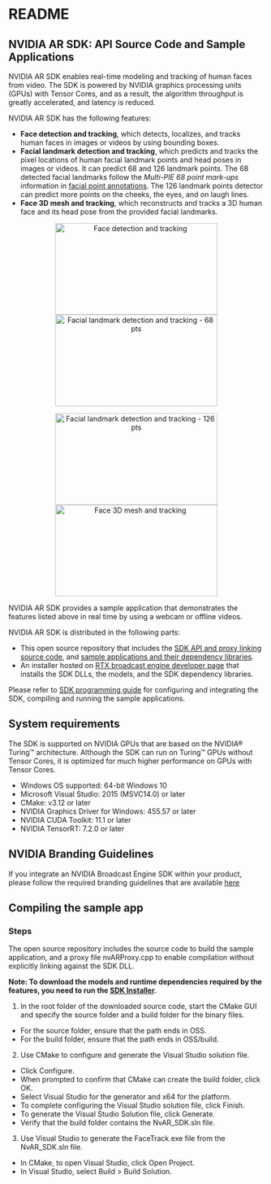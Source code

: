 # README
## NVIDIA AR SDK: API Source Code and Sample Applications

NVIDIA AR SDK enables real-time modeling and tracking of human faces from video. The SDK is powered by NVIDIA graphics processing units (GPUs) with Tensor Cores, and as a result, the algorithm throughput is greatly accelerated, and latency is reduced.

NVIDIA AR SDK has the following features:

- **Face detection and tracking**, which detects, localizes, and tracks human faces in images or videos by using bounding boxes.
- **Facial landmark detection and tracking**, which predicts and tracks the pixel locations of human facial landmark points and head poses in images or videos. It can predict 68 and 126 landmark points. The 68 detected facial landmarks follow the _Multi-PIE 68 point mark-ups_ information in [facial point annotations](https://ibug.doc.ic.ac.uk/resources/facial-point-annotations/). The 126 landmark points detector can predict more points on the cheeks, the eyes, and on laugh lines.
- **Face 3D mesh and tracking**, which reconstructs and tracks a 3D human face and its head pose from the provided facial landmarks.

<p align="center">
<img src="https://github.com/NVIDIA/BROADCAST-AR-SDK/blob/jdsouza-dev/resources/ar_001.png" alt="Face detection and tracking" width="320" height="180"/>
<img src="https://github.com/NVIDIA/BROADCAST-AR-SDK/blob/jdsouza-dev/resources/ar_002.png" alt="Facial landmark detection and tracking - 68 pts" width="320" height="180" />
</p><p align="center">
<img src="https://github.com/NVIDIA/BROADCAST-AR-SDK/blob/jdsouza-dev/resources/ar_003.png" alt="Facial landmark detection and tracking - 126 pts" width="320" height="180"/>
<img src="https://github.com/NVIDIA/BROADCAST-AR-SDK/blob/jdsouza-dev/resources/ar_004.png" alt="Face 3D mesh and tracking" width="320" height="180"/>
</p>

NVIDIA AR SDK provides a sample application that demonstrates the features listed above in real time by using a webcam or offline videos.

NVIDIA AR SDK is distributed in the following parts:

- This open source repository that includes the [SDK API and proxy linking source code](https://github.com/NVIDIA/BROADCAST-AR-SDK/tree/master/nvar), and [sample applications and their dependency libraries](https://github.com/NVIDIA/BROADCAST-AR-SDK/tree/master/samples).
- An installer hosted on [RTX broadcast engine developer page](https://developer.nvidia.com/rtx-broadcast-engine) that installs the SDK DLLs, the models, and the SDK dependency libraries.

Please refer to [SDK programming guide](https://github.com/NVIDIA/BROADCAST-AR-SDK/blob/master/NVIDIA%20AR%20SDK%20Programming%20Guide.pdf) for configuring and integrating the SDK, compiling and running the sample applications.

## System requirements
The SDK is supported on NVIDIA GPUs that are based on the NVIDIA® Turing™ architecture. Although the SDK can run on Turing™ GPUs without Tensor Cores, it is optimized for much higher performance on GPUs with Tensor Cores.

* Windows OS supported: 64-bit Windows 10
* Microsoft Visual Studio: 2015 (MSVC14.0) or later
* CMake: v3.12 or later
* NVIDIA Graphics Driver for Windows: 455.57 or later
* NVIDIA CUDA Toolkit: 11.1 or later
* NVIDIA TensorRT: 7.2.0 or later

## NVIDIA Branding Guidelines
If you integrate an NVIDIA Broadcast Engine SDK within your product, please follow the required branding guidelines that are available [here](
https://nvidia.frontify.com/d/uAobRitG8H8B)

## Compiling the sample app

### Steps

The open source repository includes the source code to build the sample application, and a proxy file nvARProxy.cpp to enable compilation without explicitly linking against the SDK DLL.

**Note: To download the models and runtime dependencies required by the features, you need to run the [SDK Installer](https://developer.nvidia.com/rtx-broadcast-engine).**

1.	In the root folder of the downloaded source code, start the CMake GUI and specify the source folder and a build folder for the binary files.
*	For the source folder, ensure that the path ends in OSS.
*	For the build folder, ensure that the path ends in OSS/build.
2.  Use CMake to configure and generate the Visual Studio solution file.
*	Click Configure.
*	When prompted to confirm that CMake can create the build folder, click OK.
*	Select Visual Studio for the generator and x64 for the platform.
*	To complete configuring the Visual Studio solution file, click Finish.
*	To generate the Visual Studio Solution file, click Generate.
*	Verify that the build folder contains the NvAR_SDK.sln file.
3.  Use Visual Studio to generate the FaceTrack.exe file from the NvAR_SDK.sln file.
*	In CMake, to open Visual Studio, click Open Project.
*	In Visual Studio, select Build > Build Solution.

